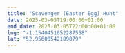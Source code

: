 ```yaml
---
title: "Scavenger (Easter Egg) Hunt"
date: 2025-03-05T19:00:00+01:00
end_date: 2025-03-05T22:00:00+01:00
lng: "-1.1540451652287558"
lat: "52.95600542109079"
---
```

